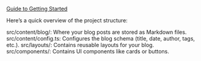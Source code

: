 [Guide to Getting Started](src/content/blog/hello-world.md)

Here’s a quick overview of the project structure:

src/content/blog/: Where your blog posts are stored as Markdown files.
src/content/config.ts: Configures the blog schema (title, date, author, tags, etc.).
src/layouts/: Contains reusable layouts for your blog.
src/components/: Contains UI components like cards or buttons.
